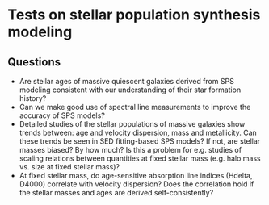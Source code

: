 # Tests on stellar population synthesis modeling

## Questions

- Are stellar ages of massive quiescent galaxies derived from SPS modeling consistent with our understanding of their star formation history?
- Can we make good use of spectral line measurements to improve the accuracy of SPS models?
- Detailed studies of the stellar populations of massive galaxies show trends between: age and velocity dispersion, mass and metallicity. Can these trends be seen in SED fitting-based SPS models? If not, are stellar masses biased? By how much? Is this a problem for e.g. studies of scaling relations between quantities at fixed stellar mass (e.g. halo mass vs. size at fixed stellar mass)?
- At fixed stellar mass, do age-sensitive absorption line indices (Hdelta, D4000) correlate with velocity dispersion? Does the correlation hold if the stellar masses and ages are derived self-consistently?

